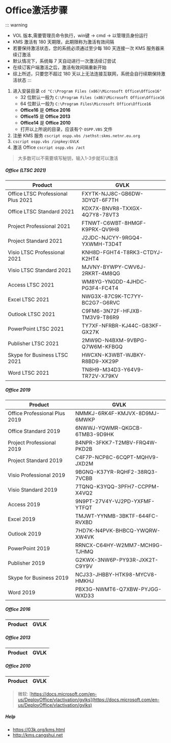 # Office激活步骤

::: warning
- VOL 版本,需要管理员命令执行，win键 -> cmd -> 以管理员身份运行
- KMS 激活有 180 天期限，此期限称为激活有效间隔
- 若要保持激活状态，您的系统必须通过至少每 180 天连接一次 KMS 服务器来续订激活
- 默认情况下，系统每 7 天自动进行一次激活续订尝试
- 在续订客户端激活之后，激活有效间隔重新开始
- 综上所述，只要您不超过 180 天以上无法连接互联网，系统会自行续期保持激活状态
:::

1. 进入安装目录 `cd "C:\Program Files (x86)\Microsoft Office\Office16"`
    - 32 位默认一般为 `C:\Program Files (x86)\Microsoft Office\Office16`
    - 64 位默认一般为 `C:\Program Files\Microsoft Office\Office16`
    - **Office16** 是 **Office 2016**
    - **Office15** 是 **Office 2013**
    - **Office14** 是 **Office 2010**
    - 打开以上所说的目录，应该有个 `OSPP.VBS` 文件
2. 注册 KMS 服务 `cscript ospp.vbs /sethst:skms.netnr.eu.org`
3. `cscript ospp.vbs /inpkey:GVLK`
4. 激活 Office `cscript ospp.vbs /act`

> 大多数可以不需要填写秘钥，输入1-3步就可以激活

##### Office (LTSC 2021)

Product | GVLK
--- | ---
Office LTSC Professional Plus 2021 | FXYTK-NJJ8C-GB6DW-3DYQT-6F7TH
Office LTSC Standard 2021 | KDX7X-BNVR8-TXXGX-4Q7Y8-78VT3
Project Professional 2021 | FTNWT-C6WBT-8HMGF-K9PRX-QV9H8
Project Standard 2021 | J2JDC-NJCYY-9RGQ4-YXWMH-T3D4T
Visio LTSC Professional 2021 | KNH8D-FGHT4-T8RK3-CTDYJ-K2HT4
Visio LTSC Standard 2021 | MJVNY-BYWPY-CWV6J-2RKRT-4M8QG
Access LTSC 2021 | WM8YG-YNGDD-4JHDC-PG3F4-FC4T4
Excel LTSC 2021 | NWG3X-87C9K-TC7YY-BC2G7-G6RVC
Outlook LTSC 2021 | C9FM6-3N72F-HFJXB-TM3V9-T86R9
PowerPoint LTSC 2021 | TY7XF-NFRBR-KJ44C-G83KF-GX27K
Publisher LTSC 2021 | 2MW9D-N4BXM-9VBPG-Q7W6M-KFBGQ
Skype for Business LTSC 2021 | HWCXN-K3WBT-WJBKY-R8BD9-XK29P
Word LTSC 2021 | TN8H9-M34D3-Y64V9-TR72V-X79KV

##### Office 2019

Product | GVLK
--- | ---
Office Professional Plus 2019 | NMMKJ-6RK4F-KMJVX-8D9MJ-6MWKP
Office Standard 2019 | 6NWWJ-YQWMR-QKGCB-6TMB3-9D9HK
Project Professional 2019 | B4NPR-3FKK7-T2MBV-FRQ4W-PKD2B
Project Standard 2019 | C4F7P-NCP8C-6CQPT-MQHV9-JXD2M
Visio Professional 2019 | 9BGNQ-K37YR-RQHF2-38RQ3-7VCBB
Visio Standard 2019 | 7TQNQ-K3YQQ-3PFH7-CCPPM-X4VQ2
Access 2019 | 9N9PT-27V4Y-VJ2PD-YXFMF-YTFQT
Excel 2019 | TMJWT-YYNMB-3BKTF-644FC-RVXBD
Outlook 2019 | 7HD7K-N4PVK-BHBCQ-YWQRW-XW4VK
PowerPoint 2019 | RRNCX-C64HY-W2MM7-MCH9G-TJHMQ
Publisher 2019 | G2KWX-3NW6P-PY93R-JXK2T-C9Y9V
Skype for Business 2019 | NCJ33-JHBBY-HTK98-MYCV8-HMKHJ
Word 2019 | PBX3G-NWMT6-Q7XBW-PYJGG-WXD33

##### Office 2016

Product | GVLK
--- | ---

##### Office 2013

Product | GVLK
--- | ---

##### Office 2010

Product | GVLK
--- | ---

> 微软: [https://docs.microsoft.com/en-us/DeployOffice/vlactivation/gvlks](https://docs.microsoft.com/en-us/DeployOffice/vlactivation/gvlks)

##### Help
- <https://03k.org/kms.html>
- <http://kms.cangshui.net>
